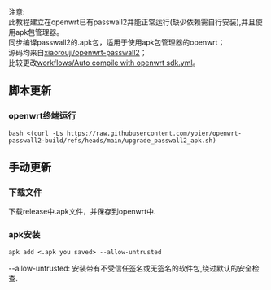 注意: <br>
此教程建立在openwrt已有passwall2并能正常运行(缺少依赖需自行安装),并且使用apk包管理器。<br>
同步编译passwall2的.apk包，适用于使用apk包管理器的openwrt；<br>
源码均来自[xiaorouji/openwrt-passwall2](https://github.com/xiaorouji/openwrt-passwall2)；<br>
比较更改[workflows/Auto compile with openwrt sdk.yml](https://github.com/xiaorouji/openwrt-passwall2/compare/main...yoier:openwrt-passwall2:main?diff=split&w=#diff-2f9f24d66bc665142e414c96f7dd53791b18945862668bfbb225ab89f80b38bc)。

## 脚本更新
### openwrt终端运行
```
bash <(curl -Ls https://raw.githubusercontent.com/yoier/openwrt-passwall2-build/refs/heads/main/upgrade_passwall2_apk.sh)
```

## 手动更新
### 下载文件
下载release中.apk文件，并保存到openwrt中.<br>
### apk安装
```
apk add <.apk you saved> --allow-untrusted
```
--allow-untrusted: 安装带有不受信任签名或无签名的软件包,绕过默认的安全检查.
